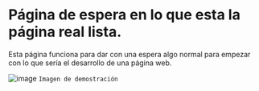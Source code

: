 # Página de espera en lo que esta la página real lista.

Esta página funciona para dar con una espera algo normal para empezar con lo que sería el desarrollo de una página web.



![image](https://user-images.githubusercontent.com/71246795/198186060-afaac6aa-3629-48a5-afa3-4263dfd16c8f.png)
`Imagen de demostración`